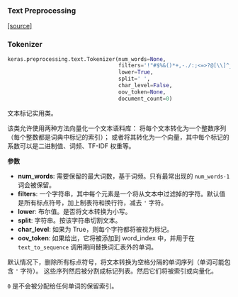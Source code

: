### Text Preprocessing

[[source]](https://github.com/keras-team/keras/blob/master/keras/preprocessing/text.py#L139)

### Tokenizer

```py
keras.preprocessing.text.Tokenizer(num_words=None, 
                                   filters='!"#$%&()*+,-./:;<=>?@[\\]^_`{|}~\t\n', 
                                   lower=True, 
                                   split=' ', 
                                   char_level=False, 
                                   oov_token=None, 
                                   document_count=0)
```

文本标记实用类。

该类允许使用两种方法向量化一个文本语料库： 将每个文本转化为一个整数序列（每个整数都是词典中标记的索引）； 或者将其转化为一个向量，其中每个标记的系数可以是二进制值、词频、TF-IDF 权重等。

**参数**

-   **num_words**: 需要保留的最大词数，基于词频。只有最常出现的 `num_words-1` 词会被保留。
-   **filters**: 一个字符串，其中每个元素是一个将从文本中过滤掉的字符。默认值是所有标点符号，加上制表符和换行符，减去 `'` 字符。
-   **lower**: 布尔值。是否将文本转换为小写。
-   **split**: 字符串。按该字符串切割文本。
-   **char_level**: 如果为 True，则每个字符都将被视为标记。
-   **oov_token**: 如果给出，它将被添加到 word_index 中，并用于在 `text_to_sequence` 调用期间替换词汇表外的单词。

默认情况下，删除所有标点符号，将文本转换为空格分隔的单词序列（单词可能包含 `'` 字符）。 这些序列然后被分割成标记列表。然后它们将被索引或向量化。

`0` 是不会被分配给任何单词的保留索引。
<!--stackedit_data:
eyJoaXN0b3J5IjpbMTIzNjExNzg1Nyw0NDA5MDU2MTldfQ==
-->